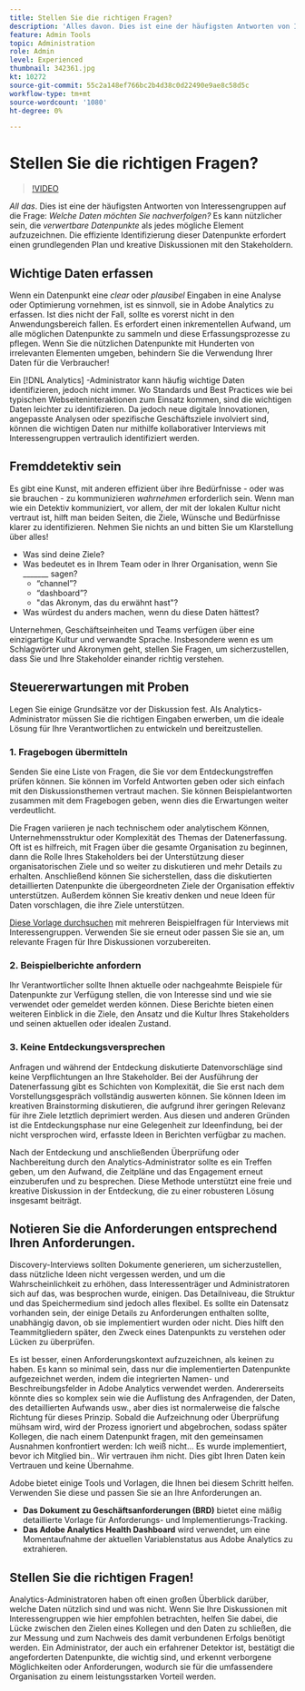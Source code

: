 ```yaml
---
title: Stellen Sie die richtigen Fragen?
description: 'Alles davon. Dies ist eine der häufigsten Antworten von Interessengruppen auf die Frage: Welche Daten möchten Sie nachverfolgen? Es kann nützlicher sein, die umsetzbaren Datenpunkte zu identifizieren und zu sammeln, als jedes mögliche Element aufzuzeichnen. Die effiziente Identifizierung dieser Datenpunkte erfordert einen grundlegenden Plan und kreative Diskussionen mit den Stakeholdern.'
feature: Admin Tools
topic: Administration
role: Admin
level: Experienced
thumbnail: 342361.jpg
kt: 10272
source-git-commit: 55c2a148ef766bc2b4d38c0d22490e9ae8c58d5c
workflow-type: tm+mt
source-wordcount: '1080'
ht-degree: 0%

---
```



# Stellen Sie die richtigen Fragen?

>[!VIDEO](https://video.tv.adobe.com/v/342361/?quality=12&learn=on)

_All das_. Dies ist eine der häufigsten Antworten von Interessengruppen auf die Frage: _Welche Daten möchten Sie nachverfolgen?_ Es kann nützlicher sein, die _verwertbare Datenpunkte_ als jedes mögliche Element aufzuzeichnen. Die effiziente Identifizierung dieser Datenpunkte erfordert einen grundlegenden Plan und kreative Diskussionen mit den Stakeholdern.

## Wichtige Daten erfassen

Wenn ein Datenpunkt eine _clear_ oder _plausibel_ Eingaben in eine Analyse oder Optimierung vornehmen, ist es sinnvoll, sie in Adobe Analytics zu erfassen. Ist dies nicht der Fall, sollte es vorerst nicht in den Anwendungsbereich fallen. Es erfordert einen inkrementellen Aufwand, um alle möglichen Datenpunkte zu sammeln und diese Erfassungsprozesse zu pflegen. Wenn Sie die nützlichen Datenpunkte mit Hunderten von irrelevanten Elementen umgeben, behindern Sie die Verwendung Ihrer Daten für die Verbraucher!

Ein [!DNL Analytics] -Administrator kann häufig wichtige Daten identifizieren, jedoch nicht immer. Wo Standards und Best Practices wie bei typischen Webseiteninteraktionen zum Einsatz kommen, sind die wichtigen Daten leichter zu identifizieren. Da jedoch neue digitale Innovationen, angepasste Analysen oder spezifische Geschäftsziele involviert sind, können die wichtigen Daten nur mithilfe kollaborativer Interviews mit Interessengruppen vertraulich identifiziert werden.

## Fremddetektiv sein

Es gibt eine Kunst, mit anderen effizient über ihre Bedürfnisse - oder was sie brauchen - zu kommunizieren _wahrnehmen_ erforderlich sein. Wenn man wie ein Detektiv kommuniziert, vor allem, der mit der lokalen Kultur nicht vertraut ist, hilft man beiden Seiten, die Ziele, Wünsche und Bedürfnisse klarer zu identifizieren. Nehmen Sie nichts an und bitten Sie um Klarstellung über alles!

* Was sind deine Ziele?
* Was bedeutet es in Ihrem Team oder in Ihrer Organisation, wenn Sie _______ sagen?
   * “channel”?
   * “dashboard”?
   * &quot;das Akronym, das du erwähnt hast&quot;?
* Was würdest du anders machen, wenn du diese Daten hättest?

Unternehmen, Geschäftseinheiten und Teams verfügen über eine einzigartige Kultur und verwandte Sprache. Insbesondere wenn es um Schlagwörter und Akronymen geht, stellen Sie Fragen, um sicherzustellen, dass Sie und Ihre Stakeholder einander richtig verstehen.

## Steuererwartungen mit Proben

Legen Sie einige Grundsätze vor der Diskussion fest. Als Analytics-Administrator müssen Sie die richtigen Eingaben erwerben, um die ideale Lösung für Ihre Verantwortlichen zu entwickeln und bereitzustellen.

### 1. Fragebogen übermitteln

Senden Sie eine Liste von Fragen, die Sie vor dem Entdeckungstreffen prüfen können. Sie können im Vorfeld Antworten geben oder sich einfach mit den Diskussionsthemen vertraut machen. Sie können Beispielantworten zusammen mit dem Fragebogen geben, wenn dies die Erwartungen weiter verdeutlicht.

Die Fragen variieren je nach technischem oder analytischem Können, Unternehmensstruktur oder Komplexität des Themas der Datenerfassung. Oft ist es hilfreich, mit Fragen über die gesamte Organisation zu beginnen, dann die Rolle Ihres Stakeholders bei der Unterstützung dieser organisatorischen Ziele und so weiter zu diskutieren und mehr Details zu erhalten. Anschließend können Sie sicherstellen, dass die diskutierten detaillierten Datenpunkte die übergeordneten Ziele der Organisation effektiv unterstützen. Außerdem können Sie kreativ denken und neue Ideen für Daten vorschlagen, die ihre Ziele unterstützen.

[Diese Vorlage durchsuchen](assets/stakeholder-questionnaire.pdf) mit mehreren Beispielfragen für Interviews mit Interessengruppen. Verwenden Sie sie erneut oder passen Sie sie an, um relevante Fragen für Ihre Diskussionen vorzubereiten.

### 2. Beispielberichte anfordern

Ihr Verantwortlicher sollte Ihnen aktuelle oder nachgeahmte Beispiele für Datenpunkte zur Verfügung stellen, die von Interesse sind und wie sie verwendet oder gemeldet werden können. Diese Berichte bieten einen weiteren Einblick in die Ziele, den Ansatz und die Kultur Ihres Stakeholders und seinen aktuellen oder idealen Zustand.

### 3. Keine Entdeckungsversprechen

Anfragen und während der Entdeckung diskutierte Datenvorschläge sind keine Verpflichtungen an Ihre Stakeholder. Bei der Ausführung der Datenerfassung gibt es Schichten von Komplexität, die Sie erst nach dem Vorstellungsgespräch vollständig auswerten können. Sie können Ideen im kreativen Brainstorming diskutieren, die aufgrund ihrer geringen Relevanz für ihre Ziele letztlich deprimiert werden. Aus diesen und anderen Gründen ist die Entdeckungsphase nur eine Gelegenheit zur Ideenfindung, bei der nicht versprochen wird, erfasste Ideen in Berichten verfügbar zu machen.

Nach der Entdeckung und anschließenden Überprüfung oder Nachbereitung durch den Analytics-Administrator sollte es ein Treffen geben, um den Aufwand, die Zeitpläne und das Engagement erneut einzuberufen und zu besprechen. Diese Methode unterstützt eine freie und kreative Diskussion in der Entdeckung, die zu einer robusteren Lösung insgesamt beiträgt.

## Notieren Sie die Anforderungen entsprechend Ihren Anforderungen.

Discovery-Interviews sollten Dokumente generieren, um sicherzustellen, dass nützliche Ideen nicht vergessen werden, und um die Wahrscheinlichkeit zu erhöhen, dass Interessenträger und Administratoren sich auf das, was besprochen wurde, einigen. Das Detailniveau, die Struktur und das Speichermedium sind jedoch alles flexibel. Es sollte ein Datensatz vorhanden sein, der einige Details zu Anforderungen enthalten sollte, unabhängig davon, ob sie implementiert wurden oder nicht. Dies hilft den Teammitgliedern später, den Zweck eines Datenpunkts zu verstehen oder Lücken zu überprüfen.

Es ist besser, einen Anforderungskontext aufzuzeichnen, als keinen zu haben. Es kann so minimal sein, dass nur die implementierten Datenpunkte aufgezeichnet werden, indem die integrierten Namen- und Beschreibungsfelder in Adobe Analytics verwendet werden. Andererseits könnte dies so komplex sein wie die Auflistung des Anfragenden, der Daten, des detaillierten Aufwands usw., aber dies ist normalerweise die falsche Richtung für dieses Prinzip. Sobald die Aufzeichnung oder Überprüfung mühsam wird, wird der Prozess ignoriert und abgebrochen, sodass später Kollegen, die nach einem Datenpunkt fragen, mit den gemeinsamen Ausnahmen konfrontiert werden: Ich weiß nicht... Es wurde implementiert, bevor ich Mitglied bin.. Wir vertrauen ihm nicht. Dies gibt Ihren Daten kein Vertrauen und keine Übernahme.

Adobe bietet einige Tools und Vorlagen, die Ihnen bei diesem Schritt helfen. Verwenden Sie diese und passen Sie sie an Ihre Anforderungen an.

* **Das Dokument zu Geschäftsanforderungen (BRD)** bietet eine mäßig detaillierte Vorlage für Anforderungs- und Implementierungs-Tracking.
* **Das Adobe Analytics Health Dashboard** wird verwendet, um eine Momentaufnahme der aktuellen Variablenstatus aus Adobe Analytics zu extrahieren.

## Stellen Sie die richtigen Fragen!

Analytics-Administratoren haben oft einen großen Überblick darüber, welche Daten nützlich sind und was nicht. Wenn Sie Ihre Diskussionen mit Interessengruppen wie hier empfohlen betrachten, helfen Sie dabei, die Lücke zwischen den Zielen eines Kollegen und den Daten zu schließen, die zur Messung und zum Nachweis des damit verbundenen Erfolgs benötigt werden. Ein Administrator, der auch ein erfahrener Detektor ist, bestätigt die angeforderten Datenpunkte, die wichtig sind, und erkennt verborgene Möglichkeiten oder Anforderungen, wodurch sie für die umfassendere Organisation zu einem leistungsstarken Vorteil werden.

